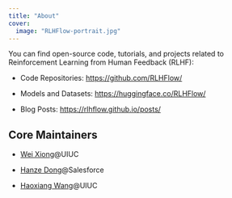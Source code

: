 ```yaml
---
title: "About"
cover: 
  image: "RLHFlow-portrait.jpg"
---
```




You can find open-source code, tutorials, and projects related to Reinforcement Learning from Human Feedback (RLHF):
      
+ Code Repositories: <https://github.com/RLHFlow/>

+ Models and Datasets: <https://huggingface.co/RLHFlow/>

+ Blog Posts: <https://rlhflow.github.io/posts/>


## Core Maintainers

+ [Wei Xiong](https://weixiongust.github.io/WeiXiongUST/index.html)@UIUC

+ [Hanze Dong](https://hendrydong.github.io)@Salesforce

+ [Haoxiang Wang](https://haoxiangwang.github.io/)@UIUC





